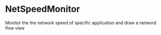 # NetSpeedMonitor
Monitor the the network speed of specific application and draw a netword flow view
